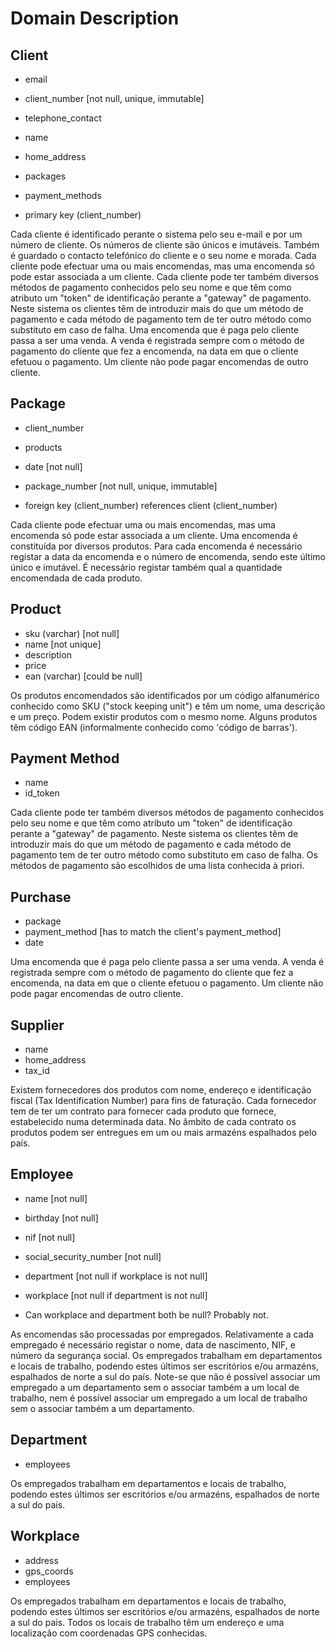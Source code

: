 # Domain Description

## Client

- email
- client_number [not null, unique, immutable]
- telephone_contact
- name
- home_address
- packages
- payment_methods

- primary key (client_number)

Cada cliente é identificado perante o sistema pelo seu e-mail e por um número de cliente.
Os números de cliente são únicos e imutáveis.
Também é guardado o contacto telefónico do cliente e o seu nome e morada.
Cada cliente pode efectuar uma ou mais encomendas, mas uma encomenda só pode estar associada a um cliente.
Cada cliente pode ter também diversos métodos de pagamento conhecidos pelo seu nome e que têm como atributo um "token" de identificação perante a "gateway" de pagamento.
Neste sistema os clientes têm de introduzir mais do que um método de pagamento e cada método de pagamento tem de ter outro método como substituto em caso de falha.
Uma encomenda que é paga pelo cliente passa a ser uma venda.
A venda é registrada sempre com o método de pagamento do cliente que fez a encomenda, na data em que o cliente efetuou o pagamento.
Um cliente não pode pagar encomendas de outro cliente.

## Package

- client_number
- products
- date [not null]
- package_number [not null, unique, immutable]

- foreign key (client_number) references client (client_number)

Cada cliente pode efectuar uma ou mais encomendas, mas uma encomenda só pode estar associada a um cliente.
Uma encomenda é constituída por diversos produtos.
Para cada encomenda é necessário registar a data da encomenda e o número de encomenda, sendo este último único e imutável.
É necessário registar também qual a quantidade encomendada de cada produto.

## Product

- sku (varchar) [not null]
- name [not unique]
- description
- price
- ean (varchar) [could be null]

Os produtos encomendados são identificados por um código alfanumérico conhecido como SKU ("stock keeping unit") e têm um nome, uma descrição e um preço.
Podem existir produtos com o mesmo nome.
Alguns produtos têm código EAN (informalmente conhecido como 'código de barras').

## Payment Method

- name
- id_token

Cada cliente pode ter também diversos métodos de pagamento conhecidos pelo seu nome e que têm como atributo um "token" de identificação perante a "gateway" de pagamento.
Neste sistema os clientes têm de introduzir mais do que um método de pagamento e cada método de pagamento tem de ter outro método como substituto em caso de falha.
Os métodos de pagamento são escolhidos de uma lista conhecida à priori.

## Purchase

- package
- payment_method [has to match the client's payment_method]
- date

Uma encomenda que é paga pelo cliente passa a ser uma venda.
A venda é registrada sempre com o método de pagamento do cliente que fez a encomenda, na data em que o cliente efetuou o pagamento.
Um cliente não pode pagar encomendas de outro cliente.

## Supplier

- name
- home_address
- tax_id

Existem fornecedores dos produtos com nome, endereço e identificação fiscal (Tax Identification Number) para fins de faturação.
Cada fornecedor tem de ter um contrato para fornecer cada produto que fornece, estabelecido numa determinada data.
No âmbito de cada contrato os produtos podem ser entregues em um ou mais armazéns espalhados pelo país.

## Employee

- name [not null]
- birthday [not null]
- nif [not null]
- social_security_number [not null]
- department [not null if workplace is not null]
- workplace [not null if department is not null]

- Can workplace and department both be null? Probably not.

As encomendas são processadas por empregados.
Relativamente a cada empregado é necessário registar o nome, data de nascimento, NIF, e número da segurança social.
Os empregados trabalham em departamentos e locais de trabalho, podendo estes últimos ser escritórios e/ou armazéns, espalhados de norte a sul do país.
Note-se que não é possível associar um empregado a um departamento sem o associar também a um local de trabalho, nem é possível associar um empregado a um local de trabalho sem o associar também a um departamento.

## Department

- employees

Os empregados trabalham em departamentos e locais de trabalho, podendo estes últimos ser escritórios e/ou armazéns, espalhados de norte a sul do país.

## Workplace

- address
- gps_coords
- employees

Os empregados trabalham em departamentos e locais de trabalho, podendo estes últimos ser escritórios e/ou armazéns, espalhados de norte a sul do país.
Todos os locais de trabalho têm um endereço e uma localização com coordenadas GPS conhecidas.
